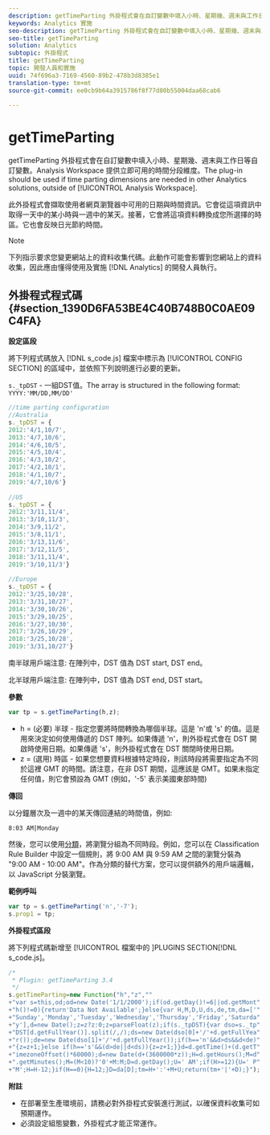 ```yaml
---
description: getTimeParting 外掛程式會在自訂變數中填入小時、星期幾、週末與工作日等自訂變數。Analysis Workspace 提供立即可用的時間分段維度。當 Analysis Workspace 之外的其他 Analytics 解決方案需要使用時間分段維度時，應使用此外掛程式。
keywords: Analytics 實施
seo-description: getTimeParting 外掛程式會在自訂變數中填入小時、星期幾、週末與工作日等自訂變數。Analysis Workspace 提供立即可用的時間分段維度。當 Analysis Workspace 之外的其他 Analytics 解決方案需要使用時間分段維度時，應使用此外掛程式。
seo-title: getTimeParting
solution: Analytics
subtopic: 外掛程式
title: getTimeParting
topic: 開發人員和實施
uuid: 74f696a3-7169-4560-89b2-478b3d8385e1
translation-type: tm+mt
source-git-commit: ee0cb9b64a3915786f8f77d80b55004daa68cab6

---
```



# getTimeParting

getTimeParting 外掛程式會在自訂變數中填入小時、星期幾、週末與工作日等自訂變數。Analysis Workspace 提供立即可用的時間分段維度。The plug-in should be used if time parting dimensions are needed in other Analytics solutions, outside of [!UICONTROL Analysis Workspace].

此外掛程式會擷取使用者網頁瀏覽器中可用的日期與時間資訊。它會從這項資訊中取得一天中的某小時與一週中的某天。接著，它會將這項資料轉換成您所選擇的時區。它也會反映日光節約時間。

>[!NOTE]
>
>下列指示要求您變更網站上的資料收集代碼。此動作可能會影響到您網站上的資料收集，因此應由懂得使用及實施 [!DNL Analytics] 的開發人員執行。

## 外掛程式程式碼 {#section_1390D6FA53BE4C40B748B0C0AE09C4FA}

**設定區段**

將下列程式碼放入 [!DNL s_code.js] 檔案中標示為 [!UICONTROL CONFIG SECTION] 的區域中，並依照下列說明進行必要的更新。

`s._tpDST` - 一組DST值。The array is structured in the following format: `YYYY:'MM/DD,MM/DD'`

```js
//time parting configuration 
//Australia 
s._tpDST = { 
2012:'4/1,10/7', 
2013:'4/7,10/6', 
2014:'4/6,10/5', 
2015:'4/5,10/4', 
2016:'4/3,10/2', 
2017:'4/2,10/1', 
2018:'4/1,10/7', 
2019:'4/7,10/6'} 
  
//US 
s._tpDST = { 
2012:'3/11,11/4', 
2013:'3/10,11/3', 
2014:'3/9,11/2', 
2015:'3/8,11/1', 
2016:'3/13,11/6', 
2017:'3/12,11/5', 
2018:'3/11,11/4', 
2019:'3/10,11/3'} 
  
//Europe 
s._tpDST = { 
2012:'3/25,10/28', 
2013:'3/31,10/27', 
2014:'3/30,10/26', 
2015:'3/29,10/25', 
2016:'3/27,10/30', 
2017:'3/26,10/29', 
2018:'3/25,10/28', 
2019:'3/31,10/27'}
```

南半球用戶端注意: 在陣列中，DST 值為 DST start, DST end。

北半球用戶端注意: 在陣列中，DST 值為 DST end, DST start。

**參數**

```js
var tp = s.getTimeParting(h,z);
```

* h = (必要) 半球 - 指定您要將時間轉換為哪個半球。這是 'n'或 's' 的值。這是用來決定如何使用傳遞的 DST 陣列。如果傳遞 'n'，則外掛程式會在 DST 開啟時使用日期。如果傳遞 's'，則外掛程式會在 DST 關閉時使用日期。
* z = (選用) 時區 - 如果您想要資料根據特定時段，則該時段將需要指定為不同於這裡 GMT 的時間。請注意，在非 DST 期間，這應該是 GMT。如果未指定任何值，則它會預設為 GMT (例如，'-5' 表示美國東部時間)

**傳回**

以分鐘層次及一週中的某天傳回連結的時間值，例如:

```
8:03 AM|Monday
```

然後，您可以使用[分類](https://marketing.adobe.com/resources/help/en_US/reference/classifications.html)，將瀏覽分組為不同時段。例如，您可以在 Classification Rule Builder 中設定一個規則，將 9:00 AM 與 9:59 AM 之間的瀏覽分裝為 "9:00 AM - 10:00 AM"。作為分類的替代方案，您可以提供額外的用戶端邏輯，以 JavaScript 分裝瀏覽。

**範例呼叫**

```js
var tp = s.getTimeParting('n','-7'); 
s.prop1 = tp;
```

**外掛程式區段**

將下列程式碼新增至 [!UICONTROL  檔案中的 ]PLUGINS SECTION[!DNL s_code.js]。

```js
/* 
 * Plugin: getTimeParting 3.4 
 */ 
s.getTimeParting=new Function("h","z","" 
+"var s=this,od;od=new Date('1/1/2000');if(od.getDay()!=6||od.getMont" 
+"h()!=0){return'Data Not Available';}else{var H,M,D,U,ds,de,tm,da=['" 
+"Sunday','Monday','Tuesday','Wednesday','Thursday','Friday','Saturda" 
+"y'],d=new Date();z=z?z:0;z=parseFloat(z);if(s._tpDST){var dso=s._tp" 
+"DST[d.getFullYear()].split(/,/);ds=new Date(dso[0]+'/'+d.getFullYea" 
+"r());de=new Date(dso[1]+'/'+d.getFullYear());if(h=='n'&&d>ds&&d<de)" 
+"{z=z+1;}else if(h=='s'&&(d>de||d<ds)){z=z+1;}}d=d.getTime()+(d.getT" 
+"imezoneOffset()*60000);d=new Date(d+(3600000*z));H=d.getHours();M=d" 
+".getMinutes();M=(M<10)?'0'+M:M;D=d.getDay();U=' AM';if(H>=12){U=' P" 
+"M';H=H-12;}if(H==0){H=12;}D=da[D];tm=H+':'+M+U;return(tm+'|'+D);}");
```

**附註**

* 在部署至生產環境前，請務必對外掛程式安裝進行測試，以確保資料收集可如預期運作。
* 必須設定組態變數，外掛程式才能正常運作。

